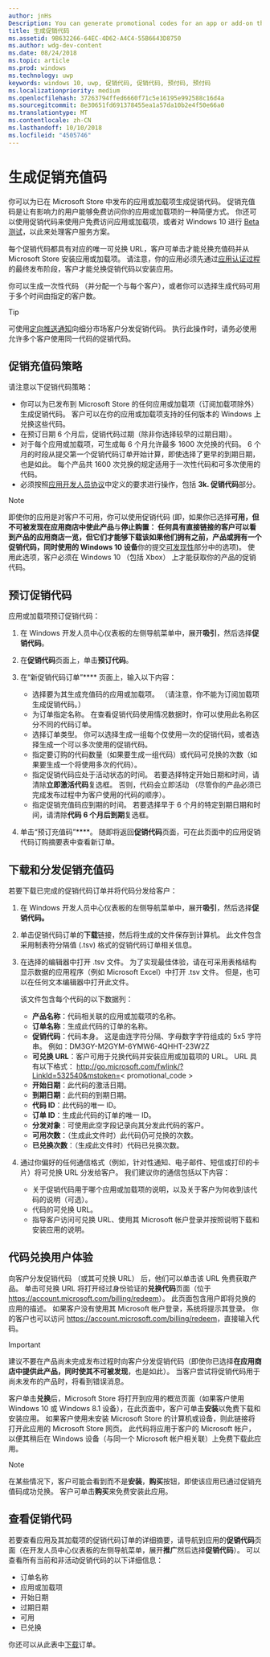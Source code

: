 ```yaml
---
author: jnHs
Description: You can generate promotional codes for an app or add-on that you have published in the Microsoft Store.
title: 生成促销代码
ms.assetid: 9B632266-64EC-4D62-A4C4-55B6643D8750
ms.author: wdg-dev-content
ms.date: 08/24/2018
ms.topic: article
ms.prod: windows
ms.technology: uwp
keywords: windows 10, uwp, 促销代码, 促销代码, 预付码, 预付码
ms.localizationpriority: medium
ms.openlocfilehash: 37263794ffed6660f71c5e16195e992588c16d4a
ms.sourcegitcommit: 8e30651fd691378455ea1a57da10b2e4f50e66a0
ms.translationtype: MT
ms.contentlocale: zh-CN
ms.lasthandoff: 10/10/2018
ms.locfileid: "4505746"
---
```

# <a name="generate-promotional-codes"></a>生成促销充值码


你可以为已在 Microsoft Store 中发布的应用或加载项生成促销代码。 促销充值码是让有影响力的用户能够免费访问你的应用或加载项的一种简便方式。 你还可以使用促销代码来使用户免费访问应用或加载项，或者对 Windows 10 进行 [Beta 测试](beta-testing-and-targeted-distribution.md)，以此来处理客户服务方案。 

每个促销代码都具有对应的唯一可兑换 URL，客户可单击才能兑换充值码并从 Microsoft Store 安装应用或加载项。  请注意，你的应用必须先通过[应用认证过程](the-app-certification-process.md)的最终发布阶段，客户才能兑换促销代码以安装应用。

你可以生成一次性代码 （并分配一个与每个客户），或者你可以选择生成代码可用于多个时间由指定的客户数。

> [!TIP]
> 可使用[定向推送通知](send-push-notifications-to-your-apps-customers.md)向细分市场客户分发促销代码。 执行此操作时，请务必使用允许多个客户使用同一代码的促销代码。


## <a name="promotional-code-policies"></a>促销充值码策略

请注意以下促销代码策略：

-   你可以为已发布到 Microsoft Store 的任何应用或加载项（订阅加载项除外）生成促销代码。 客户可以在你的应用或加载项支持的任何版本的 Windows 上兑换这些代码。
-   在预订日期 6 个月后，促销代码过期（除非你选择较早的过期日期）。
-   对于每个应用或加载项，可生成每 6 个月允许最多 1600 次兑换的代码。 6 个月的时段从提交第一个促销代码订单开始计算，即使选择了更早的到期日期，也是如此。 每个产品共 1600 次兑换的规定适用于一次性代码和可多次使用的代码。
-   必须按照[应用开发人员协议](https://docs.microsoft.com/legal/windows/agreements/app-developer-agreement)中定义的要求进行操作，包括 **3k. 促销代码**部分。

> [!NOTE]
> 即使你的应用是对客户不可用，你可以使用促销代码 (即，如果你已选择**可用，但不可被发现在应用商店中使此产品**与**停止购置： 任何具有直接链接的客户可以看到产品的应用商店一览，但它们才能够下载该如果他们拥有之前，产品或拥有一个促销代码，同时使用的 Windows 10 设备**你的提交[可发现性](choose-visibility-options.md#discoverability)部分中的选项)。 使用此选项，客户必须在 Windows 10 （包括 Xbox） 上才能获取你的产品的促销代码。


## <a name="order-promotional-codes"></a>预订促销代码

应用或加载项预订促销代码：

1.  在 Windows 开发人员中心仪表板的左侧导航菜单中，展开**吸引**，然后选择**促销代码**。

2.   在**促销代码**页面上，单击**预订代码**。

3.  在“新促销代码订单”**** 页面上，输入以下内容：
    -   选择要为其生成充值码的应用或加载项。 （请注意，你不能为订阅加载项生成促销代码。）
    -   为订单指定名称。 在查看促销代码使用情况数据时，你可以使用此名称区分不同的代码订单。
    -   选择订单类型。 你可以选择生成一组每个仅使用一次的促销代码，或者选择生成一个可以多次使用的促销代码。
    -   指定要订购的代码数量（如果要生成一组代码）或代码可兑换的次数（如果要生成一个将使用多次的代码）。
    -   指定促销代码应处于活动状态的时间。 若要选择特定开始日期和时间，请清除**立即激活代码**复选框。 否则，代码会立即活动 （尽管你的产品必须已完成发布过程中为客户使用的代码的顺序）。
    -   指定促销充值码应到期的时间。 若要选择早于 6 个月的特定到期日期和时间，请清除**代码 6 个月后到期**复选框。

4.  单击“预订充值码”****。 随即将返回**促销代码**页面，可在此页面中的应用促销代码订购摘要表中查看新订单。


## <a name="download-and-distribute-promotional-codes"></a>下载和分发促销充值码

若要下载已完成的促销代码订单并将代码分发给客户：

1.  在 Windows 开发人员中心仪表板的左侧导航菜单中，展开**吸引**，然后选择**促销代码。**
2.  单击促销代码订单的**下载**链接，然后将生成的文件保存到计算机。 此文件包含采用制表符分隔值 (.tsv) 格式的促销代码订单相关信息。
3.  在选择的编辑器中打开 .tsv 文件。 为了实现最佳体验，请在可采用表格结构显示数据的应用程序（例如 Microsoft Excel）中打开 .tsv 文件。 但是，也可以在任何文本编辑器中打开此文件。

    该文件包含每个代码的以下数据列：

    -   **产品名称**：代码相关联的应用或加载项的名称。
    -   **订单名称**：生成此代码的订单的名称。
    -   **促销代码**：代码本身。 这是由连字符分隔、字母数字字符组成的 5x5 字符串。 例如：DM3GY-M2GYM-6YMW6-4QHHT-23W2Z
    -   **可兑换 URL**：客户可用于兑换代码并安装应用或加载项的 URL。 URL 具有以下格式： http://go.microsoft.com/fwlink/?LinkId=532540&mstoken=&lt; promotional_code >
    -   **开始日期**：此代码的激活日期。
    -   **到期日期**：此代码的到期日期。
    -   **代码 ID**：此代码的唯一 ID。
    -   **订单 ID**：生成此代码的订单的唯一 ID。
    -   **分发对象**：可使用此空字段记录向其分发此代码的客户。
    -   **可用次数**：（生成此文件时）此代码仍可兑换的次数。
    -   **已兑换次数**：（生成此文件时）代码已兑换次数。

4.  通过你偏好的任何通信格式（例如，针对性通知、电子邮件、短信或打印的卡片）将可兑换 URL 分发给客户。 我们建议你的通信包括以下内容：
    -   关于促销代码用于哪个应用或加载项的说明，以及关于客户为何收到该代码的说明（可选）。
    -   代码的可兑换 URL。
    -   指导客户访问可兑换 URL、使用其 Microsoft 帐户登录并按照说明下载和安装应用的说明。


## <a name="code-redemption-user-experience"></a>代码兑换用户体验

向客户分发促销代码 （或其可兑换 URL） 后，他们可以单击该 URL 免费获取产品。 单击可兑换 URL 将打开经过身份验证的**兑换代码**页面（位于 <https://account.microsoft.com/billing/redeem>）。 此页面包含用户即将兑换的应用的描述。 如果客户没有使用其 Microsoft 帐户登录，系统将提示其登录。 你的客户也可以访问 <https://account.microsoft.com/billing/redeem>，直接输入代码。

> [!IMPORTANT]
> 建议不要在产品尚未完成发布过程时向客户分发促销代码（即使你已选择**在应用商店中提供此产品，同时使其不可被发现**，也是如此）。 当客户尝试将促销代码用于尚未发布的产品时，将看到错误消息。

客户单击**兑换**后，Microsoft Store 将打开到应用的概览页面（如果客户使用 Windows 10 或 Windows 8.1 设备），在此页面中，客户可单击**安装**以免费下载和安装应用。 如果客户使用未安装 Microsoft Store 的计算机或设备，则此链接将打开此应用的 Microsoft Store 网页。 此代码将应用于客户的 Microsoft 帐户，以便其稍后在 Windows 设备（与同一个 Microsoft 帐户相关联）上免费下载此应用。

> [!NOTE]
> 在某些情况下，客户可能会看到而不是**安装**，**购买**按钮，即使该应用已通过促销充值码成功兑换。 客户可单击**购买**来免费安装此应用。


## <a name="review-your-promotional-codes"></a>查看促销代码

若要查看应用及其加载项的促销代码订单的详细摘要，请导航到应用的**促销代码**页面（在开发人员中心仪表板的左侧导航菜单，展开**推广**然后选择**促销代码**）。 可以查看所有当前和非活动促销代码的以下详细信息：
-   订单名称
-   应用或加载项
-   开始日期
-   过期日期
-   可用
-   已兑换

你还可以从此表中[下载](#download-and-distribute-promotional-codes)订单。

 

